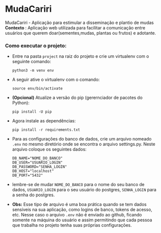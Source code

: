 # MudaCariri
MudaCariri - Aplicação para estimular a disseminação e plantio de mudas <br>
<strong>Contexto </strong>: Aplicação web utilizada para facilitar a comunicação entre usuários que querem doar(sementes,mudas, plantas ou frutos) e adotante.

### Como executar o projeto:

- Entre na pasta `project` na raiz do projeto e crie um virtualenv com o seguinte comando:

    ```python3 -m venv env```

- A seguir ative o virtualenv com o comando:

    ```source env/bin/activate```

- **(Opcional)** Atualize a versão do pip (gerernciador de pacotes do Python):

    ```pip install -U pip```

- Agora instale as dependências:

    ```pip install -r requirements.txt```

- Para as configurações do banco de dados, crie um arquivo nomeado `.env` no mesmo diretório onde se encontra o arquivo settings.py.
Neste arquivo coloque os seguintes dados:
    ```
    DB_NAME="NOME_DO_BANCO"
    DB_USER="USUARIO_LOGIN"
    DB_PASSWORD="SENHA_LOGIN"
    DB_HOST="localhost"
    DB_PORT="5432"
    ```

- lembre-se de mudar `NOME_DO_BANCO` para o nome do seu banco de dados, `USUARIO_LOGIN` para o seu usuário do postgres, `SENHA_LOGIN` para a senha do postgres.

- **Obs:** Esse tipo de arquivo é uma boa prática quando se tem dados sensíveis na sua aplicação, como logins de banco, tokens de acesso, etc. Nesse caso o arquivo `.env` não é enviado ao github, ficando somente na máquina do usuário e assim permitindo que cada pessoa que trabalha no projeto tenha suas próprias configurações. 
